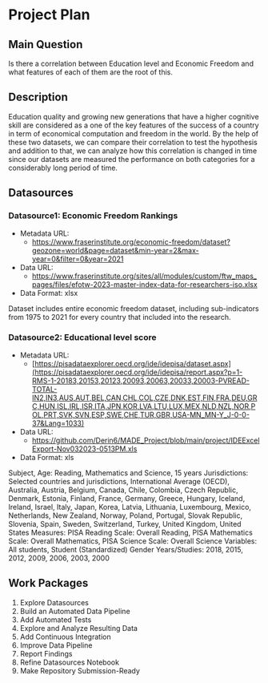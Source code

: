 # Project Plan

## Main Question
<!-- Describe your data science project in max. 5 sentences. -->

Is there a correlation between Education level and Economic Freedom and what features of each of them are the root of this. 

## Description
<!-- Outline the impact of the analysis, e.g. which pains it solves. -->

 Education quality and growing new generations that have a higher cognitive skill are considered as a one of the key features of the success of a country in term of economical computation and freedom in the world. By the help of these two datasets, we can compare their correlation to test the hypothesis and addition to that, we can analyze how this correlation is changed in time since our datasets are measured the performance on both categories for a considerably long period of time.

       
## Datasources
<!-- Describe each datasources you plan to use in a section. Use the prefic "DatasourceX" where X is the id of the datasource. -->

### Datasource1: Economic Freedom Rankings
* Metadata URL:
  * https://www.fraserinstitute.org/economic-freedom/dataset?geozone=world&page=dataset&min-year=2&max-year=0&filter=0&year=2021
* Data URL:
  * https://www.fraserinstitute.org/sites/all/modules/custom/ftw_maps_pages/files/efotw-2023-master-index-data-for-researchers-iso.xlsx
* Data Format: xlsx

Dataset includes entire economic freedom dataset, including sub-indicators from 1975 to 2021 for every country that included into the research.

### Datasource2: Educational level score 
* Metadata URL: 
    * [https://pisadataexplorer.oecd.org/ide/idepisa/dataset.aspx](https://pisadataexplorer.oecd.org/ide/idepisa/report.aspx?p=1-RMS-1-20183,20153,20123,20093,20063,20033,20003-PVREAD-TOTAL-IN2,IN3,AUS,AUT,BEL,CAN,CHL,COL,CZE,DNK,EST,FIN,FRA,DEU,GRC,HUN,ISL,IRL,ISR,ITA,JPN,KOR,LVA,LTU,LUX,MEX,NLD,NZL,NOR,POL,PRT,SVK,SVN,ESP,SWE,CHE,TUR,GBR,USA-MN_MN-Y_J-0-0-37&Lang=1033)
* Data URL:
    * https://github.com/Derin6/MADE_Project/blob/main/project/IDEExcelExport-Nov032023-0513PM.xls
* Data Format: xls


Subject, Age: Reading, Mathematics and Science, 15 years
Jurisdictions: Selected countries and jurisdictions, International Average (OECD), Australia, Austria, Belgium, Canada, Chile, Colombia, Czech Republic, Denmark, Estonia, Finland, France, Germany, Greece, Hungary, Iceland, Ireland, Israel, Italy, Japan, Korea, Latvia, Lithuania, Luxembourg, Mexico, Netherlands, New Zealand, Norway, Poland, Portugal, Slovak Republic, Slovenia, Spain, Sweden, Switzerland, Turkey, United Kingdom, United States
Measures: PISA Reading Scale: Overall Reading, PISA Mathematics Scale: Overall Mathematics, PISA Science Scale: Overall Science
Variables: All students, Student (Standardized) Gender
Years/Studies: 2018, 2015, 2012, 2009, 2006, 2003, 2000



## Work Packages
<!-- List of work packages ordered sequentially, each pointing to an issue with more details. -->

1. Explore Datasources 
2. Build an Automated Data Pipeline 
3. Add Automated Tests 
4. Explore and Analyze Resulting Data 
5. Add Continuous Integration 
6. Improve Data Pipeline 
7. Report Findings 
8. Refine Datasources Notebook 
9. Make Repository Submission-Ready 
